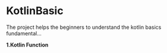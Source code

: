 # KotlinBasic
The project helps the beginners to understand the kotlin  basics fundamental...

**1.Kotlin Function**
